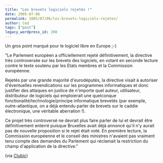 ```yaml
---
title: "Les brevets logiciels rejetés !"
date: 2005-07-06
permalink: 2005/07/06/les-brevets-logiciels-rejetes/
author: Ced
tags: ["post"]
legacy_wordpress_id: 200
---
```


Un gros point marqué pour le logiciel libre en Europe ;-)

"Le Parlement européen a officiellement rejeté définitivement, la directive très controversée sur les brevets des logiciels, en votant en seconde lecture contre le texte soutenu par les Etats membres et la Commission européenne.

<!-- excerpt -->

Rejetés par une grande majorité d'eurodéputés, la directive visait à autoriser d'éventuelles revendications sur les programmes informatiques et donc justifier des attaques en justice de n'importe quel auteur, utilisateur, distributeur de logiciels qui emploierait une quelconque fonctionalité/technologie/principe informatique brevetés (par exemple, outre-atlantique, on a déjà entendu parler de brevets sur le caddie électronique, une véritable aberration !).

Ce projet très controversé ne devrait plus faire parler de lui et devrait être définitivement enterré puisque Bruxelles avait déjà annoncé qu'il n'y aurait pas de nouvelle proposition si le rejet était voté. En première lecture, la Commission européenne et le conseil des ministres n'avaient pas vraiment tenu compte des demandes du Parlement qui réclamait la restriction du champ d'application de la directive."

(via <a href="http://www.clubic.com/actualite-21138-europe-les-brevets-logiciels-rejetes-.html" hreflang="fr">Clubic</a>)
